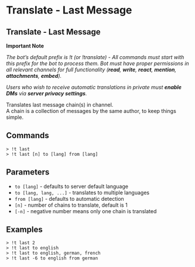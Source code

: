 # Translate - Last Message

## Translate - Last Message <a id="page-title"></a>

**Important Note**

_The bot’s default prefix is !t \(or !translate\) - All commands must start with this prefix for the bot to process them. Bot must have proper permissions in all relevant channels for full functionality \(**read**, **write**, **react**, **mention**, **attachments**, **embed**\)._

_Users who wish to receive automatic translations in private must **enable DMs** via **server privacy settings**._

Translates last message chain\(s\) in channel.  
 A chain is a collection of messages by the same author, to keep things simple.

## Commands <a id="commands"></a>

```text
> !t last
> !t last [n] to [lang] from [lang]
```

## Parameters <a id="parameters"></a>

* `to [lang]` - defaults to server default language
* `to [lang, lang, ...]` - translates to multiple languages
* `from [lang]` - defaults to automatic detection
* `[n]` - number of chains to translate, default is 1
* `[-n]` - negative number means only one chain is translated

## Examples <a id="examples"></a>

```text
> !t last 2
> !t last to english  
> !t last to english, german, french
> !t last -6 to english from german
```

